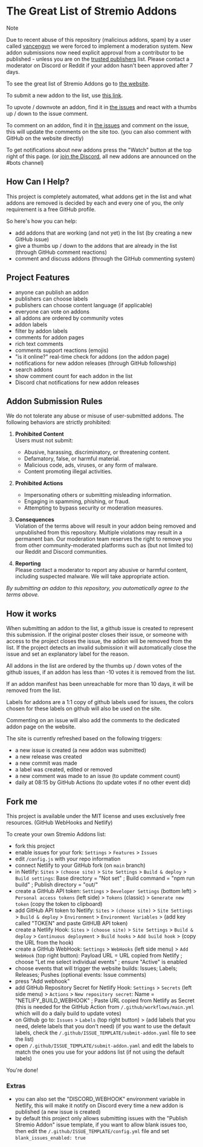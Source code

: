 # The Great List of Stremio Addons
> [!NOTE]  
> Due to recent abuse of this repository (malicious addons, spam) by a user called [vancengvn](https://github.com/Vance-ng-vn) we were forced to implement a moderation system. New addon submissions now need explicit approval from a contributor to be published - unless you are on the [trusted publishers](./trusted_publishers.json) list. Please contact a moderator on Discord or Reddit if your addon hasn't been approved after 7 days.

To see the great list of Stremio Addons go to [the website](https://stremio-addons.com/).

To submit a new addon to the list, use [this link](https://github.com/danamag/stremio-addons-list/issues/new?assignees=&labels=pending+approval&template=submit-addon.yaml&title=Addon+Name).

To upvote / downvote an addon, find it in [the issues](https://github.com/danamag/stremio-addons-list/issues) and react with a thumbs up / down to the issue comment.

To comment on an addon, find it in [the issues](https://github.com/danamag/stremio-addons-list/issues) and comment on the issue, this will update the comments on the site too. (you can also comment with GitHub on the website directly)

To get notifications about new addons press the "Watch" button at the top right of this page. (or [join the Discord](https://discord.gg/zNRf6YF), all new addons are announced on the #bots channel)


## How Can I Help?

This project is completely automated, what addons get in the list and what addons are removed is decided by each and every one of you, the only requirement is a free GitHub profile.

So here's how you can help:
- add addons that are working (and not yet) in the list (by creating a new GitHub issue)
- give a thumbs up / down to the addons that are already in the list (through GitHub comment reactions)
- comment and discuss addons (through the GitHub commenting system)


## Project Features

- anyone can publish an addon
- publishers can choose labels
- publishers can choose content language (if applicable)
- everyone can vote on addons
- all addons are ordered by community votes
- addon labels
- filter by addon labels
- comments for addon pages
- rich text comments
- comments support reactions (emojis)
- "is it online?" real-time check for addons (on the addon page)
- notifications for new addon releases (through GitHub followship)
- search addons
- show comment count for each addon in the list
- Discord chat notifications for new addon releases

## Addon Submission Rules

We do not tolerate any abuse or misuse of user-submitted addons. The following behaviors are strictly prohibited:

1. **Prohibited Content**  
   Users must not submit:
   - Abusive, harassing, discriminatory, or threatening content.
   - Defamatory, false, or harmful material.
   - Malicious code, ads, viruses, or any form of malware.
   - Content promoting illegal activities.

2. **Prohibited Actions**  
   - Impersonating others or submitting misleading information.
   - Engaging in spamming, phishing, or fraud.
   - Attempting to bypass security or moderation measures.

3. **Consequences**  
   Violation of the terms above will result in your addon being removed and unpublished from this repository. Multiple violations may result in a permanent ban. Our moderation team reserves the right to remove you from other community-moderated platforms such as (but not limited to) our Reddit and Discord communities.

4. **Reporting**  
   Please contact a moderator to report any abusive or harmful content, including suspected malware. We will take appropriate action. 

*By submitting an addon to this repository, you automatically agree to the terms above.*

## How it works

When submitting an addon to the list, a github issue is created to represent this submission. If the original poster closes their issue, or someone with access to the project closes the issue, the addon will be removed from the list. If the project detects an invalid submission it will automatically close the issue and set an explanatory label for the reason.

All addons in the list are ordered by the thumbs up / down votes of the github issues, if an addon has less than -10 votes it is removed from the list.

If an addon manifest has been unreachable for more than 10 days, it will be removed from the list.

Labels for addons are a 1:1 copy of github labels used for issues, the colors chosen for these labels on github will also be used on the site.

Commenting on an issue will also add the comments to the dedicated addon page on the website.

The site is currently refreshed based on the following triggers:
- a new issue is created (a new addon was submitted)
- a new release was created
- a new commit was made
- a label was created, edited or removed
- a new comment was made to an issue (to update comment count)
- daily at 08:15 by GitHub Actions (to update votes if no other event did)


## Fork me

This project is available under the MIT license and uses exclusively free resources. (GitHub WebHooks and Netlify)

To create your own Stremio Addons list:
- fork this project
- enable issues for your fork: `Settings` > `Features` > `Issues`
- edit `/config.js` with your repo information
- connect Netlify to your GitHub fork (on `main` branch)
- in Netlify: `Sites` > `(choose site)` > `Site Settings` > `Build & deploy` > `Build settings`: Base directory = "Not set" ; Build command = "npm run build" ; Publish directory = "out/"
- create a GitHub API token: `Settings` > `Developer Settings` (bottom left) > `Personal access tokens` (left side) > `Tokens` (classic) > `Generate new token` (copy the token to clipboard)
- add GitHub API token to Netlify: `Sites` > `(choose site)` > `Site Settings` > `Build & deploy` > `Environment` > `Environment Variables` > (add key called "TOKEN" and paste GitHUB API token)
- create a Netlify Hook: `Sites` > `(choose site)` > `Site Settings` > `Build & deploy` > `Continuous deployment` > `Build hooks` > `Add build hook` > (copy the URL from the hook)
- create a GitHub WebHook: `Settings` > `WebHooks` (left side menu) > `Add WebHook` (top right button): Payload URL = URL copied from Netlify ; choose "Let me select individual events" ; ensure "Active" is enabled
- choose events that will trigger the website builds: Issues; Labels; Releases; Pushes (optional events: Issue comments)
- press "Add webhook"
- add GitHub Repository Secret for Netlify Hook: `Settings` > `Secrets` (left side menu) > `Actions` > `New repository secret`: Name = "NETLIFY_BUILD_WEBHOOK" ; Paste URL copied from Netlify as Secret (this is needed for the GitHub Action from `/.github/workflows/main.yml` which will do a daily build to update votes)
- on Github go to: `Issues` > `Labels` (top right button) > (add labels that you need, delete labels that you don't need) (if you want to use the default labels, check the `/.github/ISSUE_TEMPLATE/submit-addon.yaml` file to see the list)
- open `/.github/ISSUE_TEMPLATE/submit-addon.yaml` and edit the labels to match the ones you use for your addons list (if not using the default labels)

You're done!


### Extras

- you can also set the "DISCORD_WEBHOOK" environment variable in Netlify, this will make it notify on Discord every time a new addon is published (a new issue is created)
- by default this project only allows submitting issues with the "Publish Stremio Addon" issue template, if you want to allow blank issues too, then edit the `/.github/ISSUE_TEMPLATE/config.yml` file and set `blank_issues_enabled: true`
